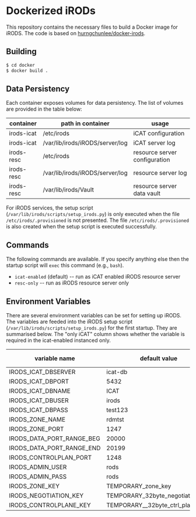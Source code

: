 # Dockerized iRODs

This repository contains the necessary files to build a Docker image for iRODS.
The code is based on [hurngchunlee/docker-irods](https://github.com/hurngchunlee/docker-irods).

## Building

```bash
$ cd docker
$ docker build .
```

## Data Persistency

Each container exposes volumes for data persistency.
The list of volumes are provided in the table below:

| container  | path in container               | usage                         |
|------------|---------------------------------|-------------------------------|
| irods-icat | /etc/irods                      | iCAT configuration            |
| irods-icat | /var/lib/irods/iRODS/server/log | iCAT server log               |
| irods-resc | /etc/irods                      | resource server configuration |
| irods-resc | /var/lib/irods/iRODS/server/log | resource server log           |
| irods-resc | /var/lib/irods/Vault            | resource server data vault    |

For iRODS services, the setup script (`/var/lib/irods/scripts/setup_irods.py`) is only executed when the file `/etc/irods/.provisioned` is not presented.
The file `/etc/irods/.provisioned` is also created when the setup script is executed successfully.

## Commands

The following commands are available.
If you specify anything else then the startup script will `exec` this command (e.g., `bash`).

- `icat-enabled` (default) -- run as iCAT enabled iRODS resource server
- `resc-only` -- run as iRODS resource server only

## Environment Variables

There are several environment variables can be set for setting up iRODS.
The variables are feeded into the iRODS setup script (`/var/lib/irods/scripts/setup_irods.py`) for the first startup.
They are summarised below.
The "only iCAT" column shows whether the variable is required in the icat-enabled instanced only.

|   variable name           | default value                    | only iCAT? |
|---------------------------|----------------------------------|------------|
| IRODS_ICAT_DBSERVER       | icat-db                          | yes |
| IRODS_ICAT_DBPORT         | 5432                             | yes |
| IRODS_ICAT_DBNAME         | ICAT                             | yes |
| IRODS_ICAT_DBUSER         | irods                            | yes |  
| IRODS_ICAT_DBPASS         | test123                          | yes |
| IRODS_ZONE_NAME           | rdmtst                           | no | 
| IRODS_ZONE_PORT           | 1247                             | no | 
| IRODS_DATA_PORT_RANGE_BEG | 20000                            | no | 
| IRODS_DATA_PORT_RANGE_END | 20199                            | no | 
| IRODS_CONTROLPLAN_PORT    | 1248                             | no | 
| IRODS_ADMIN_USER          | rods                             | no | 
| IRODS_ADMIN_PASS          | rods 							   | no | 
| IRODS_ZONE_KEY            | TEMPORARY_zone_key               | no | 
| IRODS_NEGOTIATION_KEY     | TEMPORARY_32byte_negotiation_key | no | 
| IRODS_CONTROLPLANE_KEY    | TEMPORARY__32byte_ctrl_plane_key | no | 
